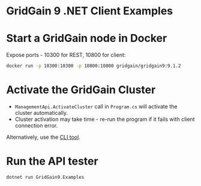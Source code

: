 # GridGain 9 .NET Client Examples 

# Start a GridGain node in Docker

Expose ports - 10300 for REST, 10800 for client:

```bash
docker run -p 10300:10300 -p 10800:10800 gridgain/gridgain9:9.1.2
```

# Activate the GridGain Cluster

* `ManagementApi.ActivateCluster` call in `Program.cs` will activate the cluster automatically.
* Cluster activation may take time - re-run the program if it fails with client connection error.

Alternatively, use the [CLI tool](https://www.gridgain.com/docs/gridgain9/latest/ignite-cli-tool).

# Run the API tester

```bash
dotnet run GridGain9.Examples
```
